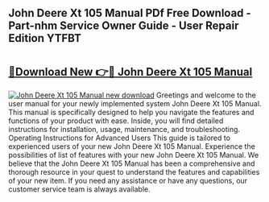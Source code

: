 ## John Deere Xt 105 Manual PDf Free Download - Part-nhm Service Owner Guide - User Repair Edition YTFBT

# <h2><a href="http://bc88960.oget.top/?id=John+Deere+Xt+105+Manual">🔗Download New 👉🔴 John Deere Xt 105 Manual</a></h2>

[![John Deere Xt 105 Manual new download](https://i.imgur.com/5g1atiW.png)](http://bc88960.oget.top/?id=John+Deere+Xt+105+Manual)
Greetings and welcome to the user manual for your newly implemented system John Deere Xt 105 Manual. This manual is specifically designed to help you navigate the features and functions of your product with ease. Inside, you will find detailed instructions for installation, usage, maintenance, and troubleshooting. Operating Instructions for Advanced Users This guide is tailored to experienced users of your new John Deere Xt 105 Manual. Experience the possibilities of list of features with your new John Deere Xt 105 Manual. We believe that the John Deere Xt 105 Manual has been a comprehensive and thorough resource in your quest to understand the features and capabilities of your new item. If you need any assistance or have any questions, our customer service team is always available.
